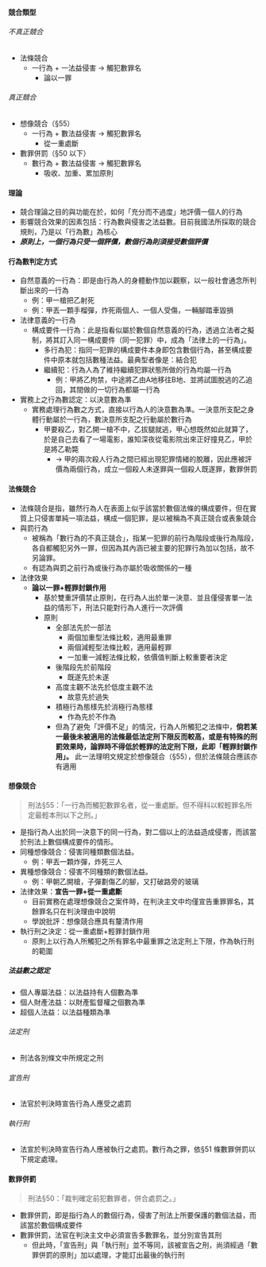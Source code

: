 #### 競合類型
###### 不真正競合
* 法條競合
	* 一行為 + 一法益侵害 $\rightarrow$ 觸犯數罪名
		* 論以一罪
###### 真正競合
* 想像競合（§55）
	* 一行為 + 數法益侵害 $\rightarrow$ 觸犯數罪名
		* 從一重處斷
* 數罪併罰（§50 以下）
	* 數行為 + 數法益侵害 $\rightarrow$ 觸犯數罪名
		* 吸收、加重、累加原則

#### 理論
* 競合理論之目的與功能在於，如何「充分而不過度」地評價一個人的行為
* 影響競合效果的因素包括：行為數與侵害之法益數。目前我國法所採取的競合規則，乃是以「行為數」為核心
* ***原則上，一個行為只受一個評價，數個行為則須接受數個評價***

#### 行為數判定方式
* 自然意義的一行為：即是由行為人的身體動作加以觀察，以一般社會通念所判斷出來的一行為
	* 例：甲一槍把乙射死
	* 例：甲丟一顆手榴彈，炸死兩個人、一個人受傷，一輛腳踏車毀損
* 法律意義的一行為
	* 構成要件一行為：此是指看似屬於數個自然意義的行為，透過立法者之擬制，將其訂入同一構成要件（同一犯罪）中，成為「法律上的一行為」。
		* 多行為犯：指同一犯罪的構成要件本身即包含數個行為，甚至構成要件中原本就包括數種法益。最典型者像是：結合犯
		* 繼續犯：行為人為了維持繼續犯罪狀態所做的行為均屬一行為
			* 例：甲將乙拘禁，中途將乙由A地移往B地、並將試圖脫逃的乙追回，其間做的一切行為都屬一行為
* 實務上之行為數認定：以決意數為準
	* 實務處理行為數之方式，直接以行為人的決意數為準。一決意所支配之身體行動屬於一行為，數決意所支配之行動屬於數行為
		* 甲要殺乙，對乙開一槍不中，乙拔腿就逃，甲心想既然如此就算了，於是自己去看了一場電影，誰知深夜從電影院出來正好撞見乙，甲於是將乙勒斃
			* → 甲的兩次殺人行為之間已經出現犯罪情緒的脫離，因此應被評價為兩個行為，成立一個殺人未遂罪與一個殺人既遂罪，數罪併罰

#### 法條競合
* 法條競合是指，雖然行為人在表面上似乎該當於數個法條的構成要件，但在實質上只侵害單純一項法益，構成一個犯罪，是以被稱為不真正競合或表象競合
* 與罰行為
	* 被稱為「數行為的不真正競合」，指某一犯罪的前行為階段或後行為階段，各自都觸犯另外一罪，但因為其內涵已被主要的犯罪行為加以包括，故不另論罪。
	* 有認為與罰之前行為或後行為亦屬於吸收關係的一種
* 法律效果
	* **論以一罪+輕罪封鎖作用**
		* 基於雙重評價禁止原則，在行為人出於單一決意、並且僅侵害單一法益的情形下，刑法只能對行為人進行一次評價
		* 原則
			* 全部法先於一部法
				* 兩個加重型法條比較，適用最重罪
				* 兩個減輕型法條比較，適用最輕罪
				* 一加重一減輕法條比較，依價值判斷上較重要者決定
			* 後階段先於前階段
				* 既遂先於未遂
			* 高度主觀不法先於低度主觀不法
				* 故意先於過失
			* 積極行為態樣先於消極行為態樣
				* 作為先於不作為
			* 但為了避免「評價不足」的情況，行為人所觸犯之法條中，**倘若某一最後未被適用的法條最低法定刑下限反而較高，或是有特殊的刑罰效果時，論罪時不得低於輕罪的法定刑下限，此即「輕罪封鎖作用」。** 此一法理明文規定於想像競合（§55），但於法條競合應該亦有適用

#### 想像競合
> 刑法§55：「一行為而觸犯數罪名者，從一重處斷。但不得科以較輕罪名所定最輕本刑以下之刑。」

* 是指行為人出於同一決意下的同一行為，對二個以上的法益造成侵害，而該當於刑法上數個構成要件的情形。
* 同種想像競合：侵害同種類數個法益。
	* 例：甲丟一顆炸彈，炸死三人
* 異種想像競合：侵害不同種類的數個法益。
	* 例：甲朝乙開槍，子彈劃傷乙的腳，又打破路旁的玻璃
* 法律效果：**宣告一罪+從一重處斷**
	* 目前實務在處理想像競合之案件時，在判決主文中均僅宣告重罪罪名，其餘罪名只在判決理由中說明
	* 學說批評：想像競合應具有釐清作用
* 執行刑之決定：從一重處斷+輕罪封鎖作用
	* 原則上以行為人所觸犯之所有罪名中最重罪之法定刑上下限，作為執行刑的範圍

##### 法益數之認定
* 個人專屬法益：以法益持有人個數為準
* 個人財產法益：以財產監督權之個數為準
* 超個人法益：以法益種類為準

###### 法定刑
* 刑法各別條文中所規定之刑
###### 宣告刑
* 法官於判決時宣告行為人應受之處罰
###### 執行刑
* 法宣於判決時宣告行為人應被執行之處罰。數行為之罪，依§51 條數罪併罰以下規定處理。

#### 數罪併罰
> 刑法§50：「裁判確定前犯數罪者，併合處罰之。」

* 數罪併罰，即是指行為人的數個行為，侵害了刑法上所要保護的數個法益，而該當於數個構成要件
* 數罪併罰，法官在判決主文中必須宣告多數罪名，並分別宣告其刑
	* 但此時，「宣告刑」與「執行刑」並不等同，該被宣告之刑，尚須經過「數罪併罰的原則」加以處理，才能訂出最後的執行刑
